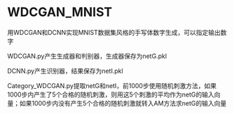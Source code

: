 # WDCGAN_MNIST

用WDCGAN和DCNN实现MNIST数据集风格的手写体数字生成，可以指定输出数字

WDCGAN.py产生生成器和判别器，生成器保存为netG.pkl

DCNN.py产生识别器，结果保存为netI.pkl

Category_WDCGAN.py提取netG和netI，前1000步使用随机刺激方法，如果1000步内产生了5个合格的随机刺激，则用这5个刺激的平均作为netG的输入向量；如果1000步内没有产生5个合格的随机刺激就转入AM方法求netG的输入向量
